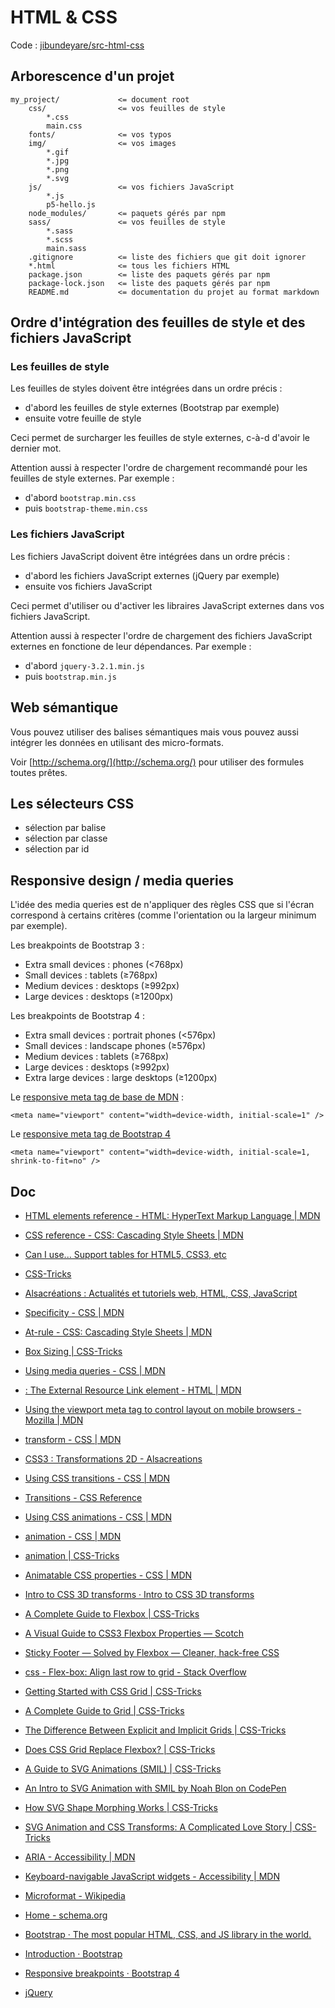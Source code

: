 # HTML & CSS

Code : [jibundeyare/src-html-css](https://github.com/jibundeyare/src-html-css)

## Arborescence d'un projet

    my_project/             <= document root
        css/                <= vos feuilles de style
            *.css
            main.css
        fonts/              <= vos typos
        img/                <= vos images
            *.gif
            *.jpg
            *.png
            *.svg
        js/                 <= vos fichiers JavaScript
            *.js
            p5-hello.js
        node_modules/       <= paquets gérés par npm
        sass/               <= vos feuilles de style
            *.sass
            *.scss
            main.sass
        .gitignore          <= liste des fichiers que git doit ignorer
        *.html              <= tous les fichiers HTML
        package.json        <= liste des paquets gérés par npm
        package-lock.json   <= liste des paquets gérés par npm
        README.md           <= documentation du projet au format markdown

## Ordre d'intégration des feuilles de style et des fichiers JavaScript

### Les feuilles de style

Les feuilles de styles doivent être intégrées dans un ordre précis :

- d'abord les feuilles de style externes (Bootstrap par exemple)
- ensuite votre feuille de style

Ceci permet de surcharger les feuilles de style externes, c-à-d d'avoir le dernier mot.

Attention aussi à respecter l'ordre de chargement recommandé pour les feuilles de style externes. Par exemple :

- d'abord `bootstrap.min.css`
- puis `bootstrap-theme.min.css`

### Les fichiers JavaScript

Les fichiers JavaScript doivent être intégrées dans un ordre précis :

- d'abord les fichiers JavaScript externes (jQuery par exemple)
- ensuite vos fichiers JavaScript

Ceci permet d'utiliser ou d'activer les libraires JavaScript externes dans vos fichiers JavaScript.

Attention aussi à respecter l'ordre de chargement des fichiers JavaScript externes en fonctione de leur dépendances. Par exemple :

- d'abord `jquery-3.2.1.min.js`
- puis `bootstrap.min.js`

## Web sémantique

Vous pouvez utiliser des balises sémantiques mais vous pouvez aussi intégrer les données en utilisant des micro-formats.

Voir [http://schema.org/](http://schema.org/) pour utiliser des formules toutes prêtes.

## Les sélecteurs CSS

- sélection par balise
- sélection par classe
- sélection par id

## Responsive design / media queries

L'idée des media queries est de n'appliquer des règles CSS que si l'écran correspond à certains critères (comme l'orientation ou la largeur minimum par exemple).

Les breakpoints de Bootstrap 3 :

- Extra small devices : phones (<768px)
- Small devices : tablets (≥768px)
- Medium devices : desktops (≥992px)
- Large devices : desktops (≥1200px)

Les breakpoints de Bootstrap 4 :

- Extra small devices : portrait phones (<576px)
- Small devices : landscape phones (≥576px)
- Medium devices : tablets (≥768px)
- Large devices : desktops (≥992px)
 - Extra large devices : large desktops (≥1200px)

Le [responsive meta tag de base de MDN](https://developer.mozilla.org/en-US/docs/Mozilla/Mobile/Viewport_meta_tag#Viewport_basics) :

    <meta name="viewport" content="width=device-width, initial-scale=1" />

Le [responsive meta tag de Bootstrap 4](https://getbootstrap.com/docs/4.0/getting-started/introduction/#responsive-meta-tag)

    <meta name="viewport" content="width=device-width, initial-scale=1, shrink-to-fit=no" />

## Doc

- [HTML elements reference - HTML: HyperText Markup Language | MDN](https://developer.mozilla.org/en-US/docs/Web/HTML/Element)
- [CSS reference - CSS: Cascading Style Sheets | MDN](https://developer.mozilla.org/en-US/docs/Web/CSS/Reference)
- [Can I use... Support tables for HTML5, CSS3, etc](https://caniuse.com/)
- [CSS-Tricks](https://css-tricks.com/)
- [Alsacréations : Actualités et tutoriels web, HTML, CSS, JavaScript](https://www.alsacreations.com/)

- [Specificity - CSS | MDN](https://developer.mozilla.org/en-US/docs/Web/CSS/Specificity)
- [At-rule - CSS: Cascading Style Sheets | MDN](https://developer.mozilla.org/en-US/docs/Web/CSS/At-rule)
- [Box Sizing | CSS-Tricks](https://css-tricks.com/box-sizing/)

- [Using media queries - CSS | MDN](https://developer.mozilla.org/en-US/docs/Web/CSS/Media_Queries/Using_media_queries)
- [<link>: The External Resource Link element - HTML | MDN](https://developer.mozilla.org/en-US/docs/Web/HTML/Element/link)
- [Using the viewport meta tag to control layout on mobile browsers - Mozilla | MDN](https://developer.mozilla.org/en-US/docs/Mozilla/Mobile/Viewport_meta_tag)

- [transform - CSS | MDN](https://developer.mozilla.org/en-US/docs/Web/CSS/transform)
- [CSS3 : Transformations 2D - Alsacreations](https://www.alsacreations.com/article/lire/1418-css3-transformations-2d.html)
- [Using CSS transitions - CSS | MDN](https://developer.mozilla.org/en-US/docs/Web/CSS/CSS_Transitions/Using_CSS_transitions)
- [Transitions - CSS Reference](http://cssreference.io/transitions/)

- [Using CSS animations - CSS | MDN](https://developer.mozilla.org/en-US/docs/Web/CSS/CSS_Animations/Using_CSS_animations)
- [animation - CSS | MDN](https://developer.mozilla.org/en-US/docs/Web/CSS/animation)
- [animation | CSS-Tricks](https://css-tricks.com/almanac/properties/a/animation/)
- [Animatable CSS properties - CSS | MDN](https://developer.mozilla.org/en-US/docs/Web/CSS/CSS_animated_properties)
- [Intro to CSS 3D transforms · Intro to CSS 3D transforms](http://desandro.github.io/3dtransforms/)

- [A Complete Guide to Flexbox | CSS-Tricks](https://css-tricks.com/snippets/css/a-guide-to-flexbox/)
- [A Visual Guide to CSS3 Flexbox Properties ― Scotch](https://scotch.io/tutorials/a-visual-guide-to-css3-flexbox-properties)
- [Sticky Footer — Solved by Flexbox — Cleaner, hack-free CSS](https://philipwalton.github.io/solved-by-flexbox/demos/sticky-footer/)
- [css - Flex-box: Align last row to grid - Stack Overflow](https://stackoverflow.com/questions/18744164/flex-box-align-last-row-to-grid)

- [Getting Started with CSS Grid | CSS-Tricks](https://css-tricks.com/getting-started-css-grid/)
- [A Complete Guide to Grid | CSS-Tricks](https://css-tricks.com/snippets/css/complete-guide-grid/)
- [The Difference Between Explicit and Implicit Grids | CSS-Tricks](https://css-tricks.com/difference-explicit-implicit-grids/)
- [Does CSS Grid Replace Flexbox? | CSS-Tricks](https://css-tricks.com/css-grid-replace-flexbox/)

- [A Guide to SVG Animations (SMIL) | CSS-Tricks](https://css-tricks.com/guide-svg-animations-smil/)
- [An Intro to SVG Animation with SMIL by Noah Blon on CodePen](https://codepen.io/noahblon/post/an-intro-to-svg-animation-with-smil)
- [How SVG Shape Morphing Works | CSS-Tricks](https://css-tricks.com/svg-shape-morphing-works/)
- [SVG Animation and CSS Transforms: A Complicated Love Story | CSS-Tricks](https://css-tricks.com/svg-animation-on-css-transforms/)

- [ARIA - Accessibility | MDN](https://developer.mozilla.org/en-US/docs/Web/Accessibility/ARIA)
- [Keyboard-navigable JavaScript widgets - Accessibility | MDN](https://developer.mozilla.org/en-US/docs/Web/Accessibility/Keyboard-navigable_JavaScript_widgets)
- [Microformat - Wikipedia](https://en.wikipedia.org/wiki/Microformat)
- [Home - schema.org](http://schema.org/)

- [Bootstrap · The most popular HTML, CSS, and JS library in the world.](https://getbootstrap.com/)
- [Introduction · Bootstrap](https://getbootstrap.com/docs/4.0/getting-started/introduction/#responsive-meta-tag)
- [Responsive breakpoints · Bootstrap 4](https://getbootstrap.com/docs/4.0/layout/overview/#responsive-breakpoints)

- [jQuery](http://jquery.com/)


